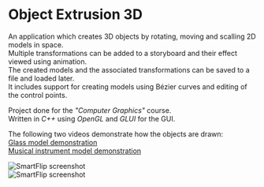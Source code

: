 Object Extrusion 3D
===================

An application which creates 3D objects by rotating, moving and scalling 2D models in space.  
Multiple transformations can be added to a storyboard and their effect viewed using animation.  
The created models and the associated transformations can be saved to a file and loaded later.  
It includes support for creating models using Bézier curves and editing of the control points.

Project done for the *"Computer Graphics"* course.  
Written in *C++* using *OpenGL* and *GLUI* for the GUI.  

The following two videos demonstrate how the objects are drawn:  
[Glass model demonstration](http://youtu.be/X7BrC3BPPSU)  
[Musical instrument model demonstration](http://youtu.be/Ndq8IkrdHyU)  

![SmartFlip screenshot](http://www.gratianlup.com/documents/object_extrusion_3d_2.PNG)  
![SmartFlip screenshot](http://www.gratianlup.com/documents/object_extrusion_3d_1.PNG)  
